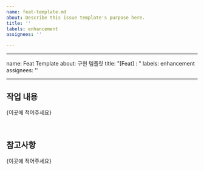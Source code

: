 ```yaml
---
name: feat-template.md
about: Describe this issue template's purpose here.
title: ''
labels: enhancement
assignees: ''

---
```


---
name: Feat Template
about: 구현 템플릿
title: "[Feat] : "
labels: enhancement
assignees: ''

---

## 작업 내용

{이곳에 적어주세요}

<br/>

## 참고사항

{이곳에 적어주세요}
